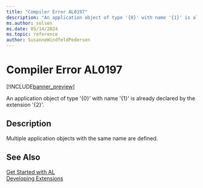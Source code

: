 ```yaml
---
title: "Compiler Error AL0197"
description: "An application object of type '{0}' with name '{1}' is already declared by the extension '{2}'."
ms.author: solsen
ms.date: 05/14/2024
ms.topic: reference
author: SusanneWindfeldPedersen
---
```

[//]: # (START>DO_NOT_EDIT)
[//]: # (IMPORTANT:Do not edit any of the content between here and the END>DO_NOT_EDIT.)
[//]: # (Any modifications should be made in the .xml files in the ModernDev repo.)
# Compiler Error AL0197

[!INCLUDE[banner_preview](../includes/banner_preview.md)]

An application object of type '{0}' with name '{1}' is already declared by the extension '{2}'.


## Description
Multiple application objects with the same name are defined.  

[//]: # (IMPORTANT: END>DO_NOT_EDIT)
## See Also  
[Get Started with AL](../devenv-get-started.md)  
[Developing Extensions](../devenv-dev-overview.md)  